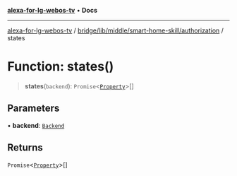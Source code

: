 [**alexa-for-lg-webos-tv**](../../../../../../README.md) • **Docs**

***

[alexa-for-lg-webos-tv](../../../../../../modules.md) / [bridge/lib/middle/smart-home-skill/authorization](../README.md) / states

# Function: states()

> **states**(`backend`): `Promise`\<[`Property`](../../../../../../common/smart-home-skill/response/namespaces/SHSContext/interfaces/Property.md)\>[]

## Parameters

• **backend**: [`Backend`](../../../../backend/classes/Backend.md)

## Returns

`Promise`\<[`Property`](../../../../../../common/smart-home-skill/response/namespaces/SHSContext/interfaces/Property.md)\>[]
